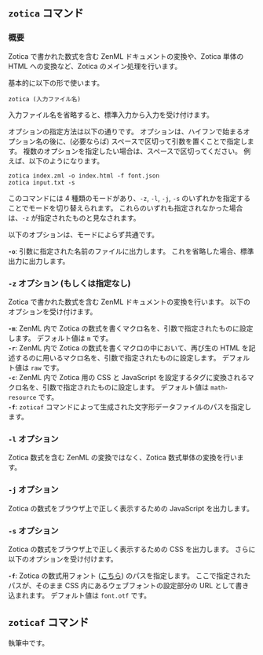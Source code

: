 ## `zotica` コマンド

### 概要
Zotica で書かれた数式を含む ZenML ドキュメントの変換や、Zotica 単体の HTML への変換など、Zotica のメイン処理を行います。

基本的に以下の形で使います。
```
zotica (入力ファイル名)
```
入力ファイル名を省略すると、標準入力から入力を受け付けます。

オプションの指定方法は以下の通りです。
オプションは、ハイフンで始まるオプション名の後に、(必要ならば) スペースで区切って引数を置くことで指定します。
複数のオプションを指定したい場合は、スペースで区切ってください。
例えば、以下のようになります。
```
zotica index.zml -o index.html -f font.json
zotica input.txt -s
```

このコマンドには 4 種類のモードがあり、`-z`, `-l`, `-j`, `-s` のいずれかを指定することでモードを切り替えられます。
これらのいずれも指定されなかった場合は、`-z` が指定されたものと見なされます。

以下のオプションは、モードによらず共通です。

**`-o`**:
引数に指定された名前のファイルに出力します。
これを省略した場合、標準出力に出力します。  

### `-z` オプション (もしくは指定なし)
Zotica で書かれた数式を含む ZenML ドキュメントの変換を行います。
以下のオプションを受け付けます。

**`-m`**:
ZenML 内で Zotica の数式を書くマクロ名を、引数で指定されたものに設定します。
デフォルト値は `m` です。  
**`-r`**:
ZenML 内で Zotica の数式を書くマクロの中において、再び生の HTML を記述するのに用いるマクロ名を、引数で指定されたものに設定します。
デフォルト値は `raw` です。  
**`-c`**:
ZenML 内で Zotica 用の CSS と JavaScript を設定するタグに変換されるマクロ名を、引数で指定されたものに設定します。
デフォルト値は `math-resource` です。  
**`-f`**:
`zoticaf` コマンドによって生成された文字形データファイルのパスを指定します。

### `-l` オプション
Zotica 数式を含む ZenML の変換ではなく、Zotica 数式単体の変換を行います。

### `-j` オプション
Zotica の数式をブラウザ上で正しく表示するための JavaScript を出力します。

### `-s` オプション
Zotica の数式をブラウザ上で正しく表示するための CSS を出力します。
さらに以下のオプションを受け付けます。

**`-f`**:
Zotica の数式用フォント ([こちら](https://github.com/Ziphil/ZenithalMathWeb/blob/master/source/zotica/resource/font.otf)) のパスを指定します。
ここで指定されたパスが、そのまま CSS 内にあるウェブフォントの設定部分の URL として書き込まれます。
デフォルト値は `font.otf` です。

## `zoticaf` コマンド
執筆中です。